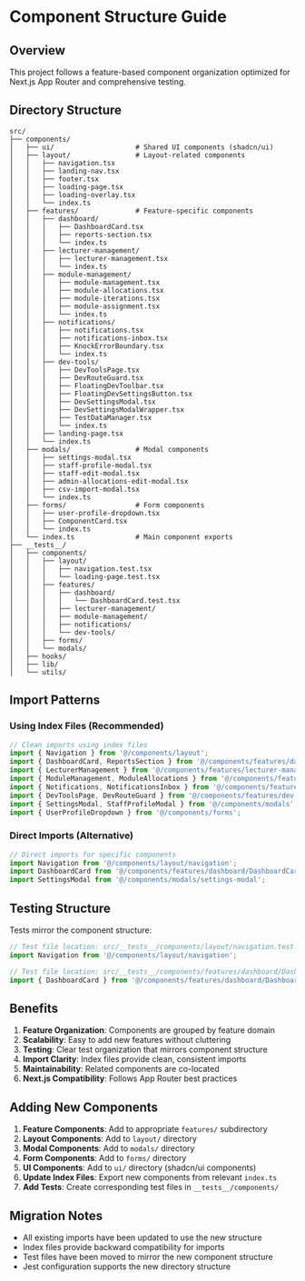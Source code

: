 # Component Structure Guide

## Overview

This project follows a feature-based component organization optimized for Next.js App Router and comprehensive testing.

## Directory Structure

```
src/
├── components/
│   ├── ui/                    # Shared UI components (shadcn/ui)
│   ├── layout/                # Layout-related components
│   │   ├── navigation.tsx
│   │   ├── landing-nav.tsx
│   │   ├── footer.tsx
│   │   ├── loading-page.tsx
│   │   ├── loading-overlay.tsx
│   │   └── index.ts
│   ├── features/              # Feature-specific components
│   │   ├── dashboard/
│   │   │   ├── DashboardCard.tsx
│   │   │   ├── reports-section.tsx
│   │   │   └── index.ts
│   │   ├── lecturer-management/
│   │   │   ├── lecturer-management.tsx
│   │   │   └── index.ts
│   │   ├── module-management/
│   │   │   ├── module-management.tsx
│   │   │   ├── module-allocations.tsx
│   │   │   ├── module-iterations.tsx
│   │   │   ├── module-assignment.tsx
│   │   │   └── index.ts
│   │   ├── notifications/
│   │   │   ├── notifications.tsx
│   │   │   ├── notifications-inbox.tsx
│   │   │   ├── KnockErrorBoundary.tsx
│   │   │   └── index.ts
│   │   ├── dev-tools/
│   │   │   ├── DevToolsPage.tsx
│   │   │   ├── DevRouteGuard.tsx
│   │   │   ├── FloatingDevToolbar.tsx
│   │   │   ├── FloatingDevSettingsButton.tsx
│   │   │   ├── DevSettingsModal.tsx
│   │   │   ├── DevSettingsModalWrapper.tsx
│   │   │   ├── TestDataManager.tsx
│   │   │   └── index.ts
│   │   ├── landing-page.tsx
│   │   └── index.ts
│   ├── modals/                # Modal components
│   │   ├── settings-modal.tsx
│   │   ├── staff-profile-modal.tsx
│   │   ├── staff-edit-modal.tsx
│   │   ├── admin-allocations-edit-modal.tsx
│   │   ├── csv-import-modal.tsx
│   │   └── index.ts
│   ├── forms/                 # Form components
│   │   ├── user-profile-dropdown.tsx
│   │   ├── ComponentCard.tsx
│   │   └── index.ts
│   └── index.ts               # Main component exports
├── __tests__/
│   ├── components/
│   │   ├── layout/
│   │   │   ├── navigation.test.tsx
│   │   │   └── loading-page.test.tsx
│   │   ├── features/
│   │   │   ├── dashboard/
│   │   │   │   └── DashboardCard.test.tsx
│   │   │   ├── lecturer-management/
│   │   │   ├── module-management/
│   │   │   ├── notifications/
│   │   │   └── dev-tools/
│   │   ├── forms/
│   │   └── modals/
│   ├── hooks/
│   ├── lib/
│   └── utils/
```

## Import Patterns

### Using Index Files (Recommended)
```typescript
// Clean imports using index files
import { Navigation } from '@/components/layout';
import { DashboardCard, ReportsSection } from '@/components/features/dashboard';
import { LecturerManagement } from '@/components/features/lecturer-management';
import { ModuleManagement, ModuleAllocations } from '@/components/features/module-management';
import { Notifications, NotificationsInbox } from '@/components/features/notifications';
import { DevToolsPage, DevRouteGuard } from '@/components/features/dev-tools';
import { SettingsModal, StaffProfileModal } from '@/components/modals';
import { UserProfileDropdown } from '@/components/forms';
```

### Direct Imports (Alternative)
```typescript
// Direct imports for specific components
import Navigation from '@/components/layout/navigation';
import DashboardCard from '@/components/features/dashboard/DashboardCard';
import SettingsModal from '@/components/modals/settings-modal';
```

## Testing Structure

Tests mirror the component structure:

```typescript
// Test file location: src/__tests__/components/layout/navigation.test.tsx
import Navigation from '@/components/layout/navigation';

// Test file location: src/__tests__/components/features/dashboard/DashboardCard.test.tsx
import { DashboardCard } from '@/components/features/dashboard/DashboardCard';
```

## Benefits

1. **Feature Organization**: Components are grouped by feature domain
2. **Scalability**: Easy to add new features without cluttering
3. **Testing**: Clear test organization that mirrors component structure
4. **Import Clarity**: Index files provide clean, consistent imports
5. **Maintainability**: Related components are co-located
6. **Next.js Compatibility**: Follows App Router best practices

## Adding New Components

1. **Feature Components**: Add to appropriate `features/` subdirectory
2. **Layout Components**: Add to `layout/` directory
3. **Modal Components**: Add to `modals/` directory
4. **Form Components**: Add to `forms/` directory
5. **UI Components**: Add to `ui/` directory (shadcn/ui components)
6. **Update Index Files**: Export new components from relevant `index.ts`
7. **Add Tests**: Create corresponding test files in `__tests__/components/`

## Migration Notes

- All existing imports have been updated to use the new structure
- Index files provide backward compatibility for imports
- Test files have been moved to mirror the new component structure
- Jest configuration supports the new directory structure 
